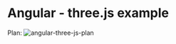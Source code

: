 # Angular - three.js example

Plan:
![angular-three-js-plan](https://github.com/izll/angular-threejs-example/assets/17588913/d40a943c-6031-4fed-b8f1-4f6535efbeae)
